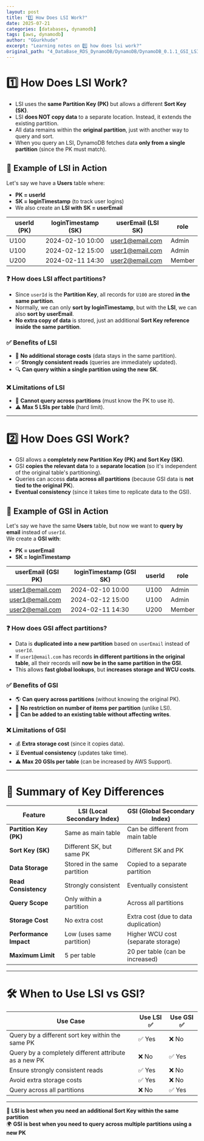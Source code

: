 ```yaml
---
layout: post
title: "1️⃣ How Does LSI Work?"
date: 2025-07-21
categories: [databases, dynamodb]
tags: [aws, dynamodb]
author: "GGurkhude"
excerpt: "Learning notes on 1️⃣ how does lsi work?"
original_path: "4_DataBase_RDS_DynamoDB/DynamoDB/DynamoDB_0.1.1_GSI_LSI_.md"
---
```


# 1️⃣ How Does LSI Work?
- LSI uses the **same Partition Key (PK)** but allows a different **Sort Key (SK)**.
- LSI **does NOT copy data** to a separate location. Instead, it extends the existing partition.
- All data remains within the **original partition**, just with another way to query and sort.
- When you query an LSI, DynamoDB fetches data **only from a single partition** (since the PK must match).

## 🔹 Example of LSI in Action
Let's say we have a **Users** table where:  

- **PK = userId**  
- **SK = loginTimestamp** (to track user logins)  
- We also create an **LSI with SK = userEmail**  

| userId (PK) | loginTimestamp (SK) | userEmail (LSI SK)  | role  |
|------------|------------------|------------------|-------|
| U100      | 2024-02-10 10:00  | user1@email.com  | Admin |
| U100      | 2024-02-12 15:00  | user1@email.com  | Admin |
| U200      | 2024-02-11 14:30  | user2@email.com  | Member |

### ❓ How does LSI affect partitions?
- Since `userId` is the **Partition Key**, all records for `U100` are stored **in the same partition**.
- Normally, we can only **sort by loginTimestamp**, but with the **LSI**, we can also **sort by userEmail**.
- **No extra copy of data** is stored, just an additional **Sort Key reference inside the same partition**.

### ✅ Benefits of LSI
- 🚀 **No additional storage costs** (data stays in the same partition).  
- ✅ **Strongly consistent reads** (queries are immediately updated).  
- 🔍 **Can query within a single partition using the new SK**.  

### ❌ Limitations of LSI
- 🚫 **Cannot query across partitions** (must know the PK to use it).  
- ⚠️ **Max 5 LSIs per table** (hard limit).  

---

# 2️⃣ How Does GSI Work?
- GSI allows a **completely new Partition Key (PK) and Sort Key (SK)**.
- GSI **copies the relevant data** to a **separate location** (so it's independent of the original table's partitioning).
- Queries can access **data across all partitions** (because GSI data is **not tied to the original PK**).
- **Eventual consistency** (since it takes time to replicate data to the GSI).

## 🔹 Example of GSI in Action
Let's say we have the same **Users** table, but now we want to **query by email** instead of `userId`.  
We create a **GSI with**:  

- **PK = userEmail**  
- **SK = loginTimestamp**  

| userEmail (GSI PK) | loginTimestamp (GSI SK) | userId | role  |
|------------------|------------------|-------|-------|
| user1@email.com | 2024-02-10 10:00  | U100  | Admin |
| user1@email.com | 2024-02-12 15:00  | U100  | Admin |
| user2@email.com | 2024-02-11 14:30  | U200  | Member |

### ❓ How does GSI affect partitions?
- Data is **duplicated into a new partition** based on `userEmail` instead of `userId`.
- If `user1@email.com` has records **in different partitions in the original table**, all their records will **now be in the same partition in the GSI**.
- This allows **fast global lookups**, but **increases storage and WCU costs**.

### ✅ Benefits of GSI
- 🌎 **Can query across partitions** (without knowing the original PK).  
- 🚀 **No restriction on number of items per partition** (unlike LSI).  
- 🔧 **Can be added to an existing table without affecting writes**.  

### ❌ Limitations of GSI
- 💰 **Extra storage cost** (since it copies data).  
- ⏳ **Eventual consistency** (updates take time).  
- ⚠️ **Max 20 GSIs per table** (can be increased by AWS Support).  

---

# 📌 Summary of Key Differences  

| Feature               | LSI (Local Secondary Index) | GSI (Global Secondary Index) |
|----------------------|--------------------------|--------------------------|
| **Partition Key (PK)** | Same as main table       | Can be different from main table |
| **Sort Key (SK)**     | Different SK, but same PK | Different SK and PK       |
| **Data Storage**      | Stored in the same partition | Copied to a separate partition |
| **Read Consistency**  | Strongly consistent      | Eventually consistent      |
| **Query Scope**       | Only within a partition  | Across all partitions      |
| **Storage Cost**      | No extra cost            | Extra cost (due to data duplication) |
| **Performance Impact**| Low (uses same partition) | Higher WCU cost (separate storage) |
| **Maximum Limit**     | 5 per table              | 20 per table (can be increased) |

---

# 🛠️ When to Use LSI vs GSI?

| Use Case                                            | Use LSI ✅ | Use GSI ✅ |
|-----------------------------------------------------|-----------|-----------|
| Query by a different sort key within the same PK   | ✅ Yes    | ❌ No     |
| Query by a completely different attribute as a new PK | ❌ No     | ✅ Yes    |
| Ensure strongly consistent reads                   | ✅ Yes    | ❌ No     |
| Avoid extra storage costs                          | ✅ Yes    | ❌ No     |
| Query across all partitions                        | ❌ No     | ✅ Yes    |

---

🚀 **LSI is best when you need an additional Sort Key within the same partition**  
🌍 **GSI is best when you need to query across multiple partitions using a new PK**  

